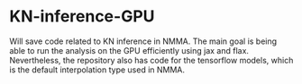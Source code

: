 # KN-inference-GPU
Will save code related to KN inference in NMMA. The main goal is being able to run the analysis on the GPU efficiently using jax and flax. Nevertheless, the repository also has code for the tensorflow models, which is the default interpolation type used in NMMA.

